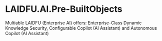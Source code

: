 # LAIDFU.AI.Pre-BuiltObjects
Multiable LAIDFU (Enterprise AI) offers: Enterprise-Class Dynamic Knowledge Security, Configurable Copilot (AI Assistant) and Autonomous Copilot (AI Assistant)

